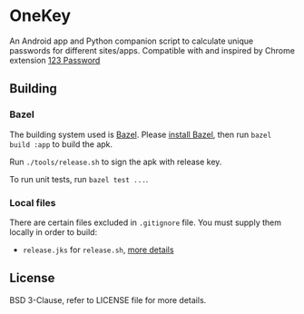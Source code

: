 # OneKey

An Android app and Python companion script to calculate unique passwords
for different sites/apps. Compatible with and inspired by Chrome
extension [123 Password](https://chrome.google.com/webstore/detail/pahmlghhaoabdlhnkmmjbkcmdamjccjj)

## Building

### Bazel

The building system used is [Bazel](https://bazel.build).
Please [install Bazel](https://bazel.build/docs/install.html),
then run `bazel build :app`
to build the apk.

Run `./tools/release.sh` to sign the apk with release key.

To run unit tests, run `bazel test ...`.

### Local files

There are certain files excluded in `.gitignore` file.
You must supply them locally in order to build:

- `release.jks` for `release.sh`,
  [more details](https://developer.android.com/studio/publish/app-signing.html#signing-manually)

## License

BSD 3-Clause, refer to LICENSE file for more details.
